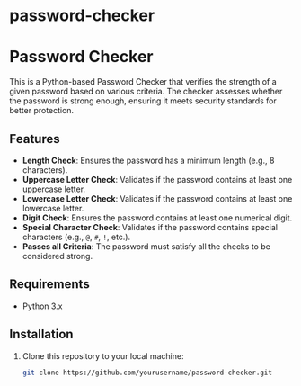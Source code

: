 # password-checker
# Password Checker

This is a Python-based Password Checker that verifies the strength of a given password based on various criteria. The checker assesses whether the password is strong enough, ensuring it meets security standards for better protection.

## Features

- **Length Check**: Ensures the password has a minimum length (e.g., 8 characters).
- **Uppercase Letter Check**: Validates if the password contains at least one uppercase letter.
- **Lowercase Letter Check**: Validates if the password contains at least one lowercase letter.
- **Digit Check**: Ensures the password contains at least one numerical digit.
- **Special Character Check**: Validates if the password contains special characters (e.g., `@`, `#`, `!`, etc.).
- **Passes all Criteria**: The password must satisfy all the checks to be considered strong.

## Requirements

- Python 3.x

## Installation

1. Clone this repository to your local machine:

   ```bash
   git clone https://github.com/yourusername/password-checker.git
